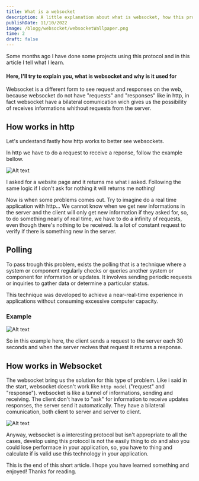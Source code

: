 ```yaml
---
title: What is a websocket
description: A little explanation about what is websocket, how this protocol works and why it is used, if want to understand something about it click here!
publishDate: 11/10/2022
image: /blogg/websocket/websocketWallpaper.png
time: 2 
draft: false
---
```


Some months ago I have done some projects using this protocol and in this article I tell what I learn.

#### Here, I'll try to explain you, what is websocket and why is it used for

Websocket is a different form to see request and responses on the web, because websocket do not have "requests" and "responses" like in http, in fact websocket have a bilateral comunication 
wich gives us the possibility of receives informations whithout requests from the server.

## How works in http

Let's undestand fastly how http works to better see websockets.

In http we have to do a request to receive a reponse, follow the example bellow.

![Alt text](/blogg/websocket/http.png)

I asked for a website page and it returns me what i asked. Following the same logic if I don't ask for nothing it will returns me nothing! 

Now is when some problems comes out. Try to imagine do a real time application with http... We cannot know when we get new informations in the server and the client will only 
get new information if they asked for, so, to do something nearly of real time, we have to do a infinity of requests, even though there's nothing to be received. Is a lot of constant request to
verify if there is something new in the server.

## Polling
To pass trough this problem, exists the polling that is a technique where a system or component regularly checks or queries another system or component for information or updates. It involves sending periodic requests or inquiries to gather data or determine a particular status.

This technique was developed to achieve a near-real-time experience in applications without consuming excessive computer capacity.

### Example
![Alt text](/blogg/websocket/polling.png)

So in this example here, the client sends a request to the server each 30 seconds and when the server recives that request it returns a response.

## How works in Websocket

The websocket bring us the solution for this type of problem. Like i said in the start, websocket doesn't work like `http model` ("request" 
and "response"). websocket is like a tunnel of informations,
sending and receiving. The client don't have to "ask" for information to receive updates responses, the server send it automatically. They 
have a bilateral comunication, both client to server and server to client.

![Alt text](/blogg/websocket/websocket.png)

Anyway, websocket is a interesting protocol but isn't appropriate to all the cases, develop using this protocol is not the easily thing to do and also you could lose performace in your application, so, you have to thing and calculate if is valid use this technology in your application.

This is the end of this short article. I hope you have learned something and enjoyed! Thanks for reading.